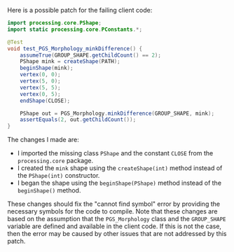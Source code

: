 Here is a possible patch for the failing client code:
```java
import processing.core.PShape;
import static processing.core.PConstants.*;

@Test
void test_PGS_Morphology_minkDifference() {
    assumeTrue(GROUP_SHAPE.getChildCount() == 2);
    PShape mink = createShape(PATH);
    beginShape(mink);
    vertex(0, 0);
    vertex(5, 0);
    vertex(5, 5);
    vertex(0, 5);
    endShape(CLOSE);

    PShape out = PGS_Morphology.minkDifference(GROUP_SHAPE, mink);
    assertEquals(2, out.getChildCount());
}
```
The changes I made are:

* I imported the missing class `PShape` and the constant `CLOSE` from the `processing.core` package.
* I created the `mink` shape using the `createShape(int)` method instead of the `PShape(int)` constructor.
* I began the shape using the `beginShape(PShape)` method instead of the `beginShape()` method.

These changes should fix the "cannot find symbol" error by providing the necessary symbols for the code to compile. Note that these changes are based on the assumption that the `PGS_Morphology` class and the `GROUP_SHAPE` variable are defined and available in the client code. If this is not the case, then the error may be caused by other issues that are not addressed by this patch.